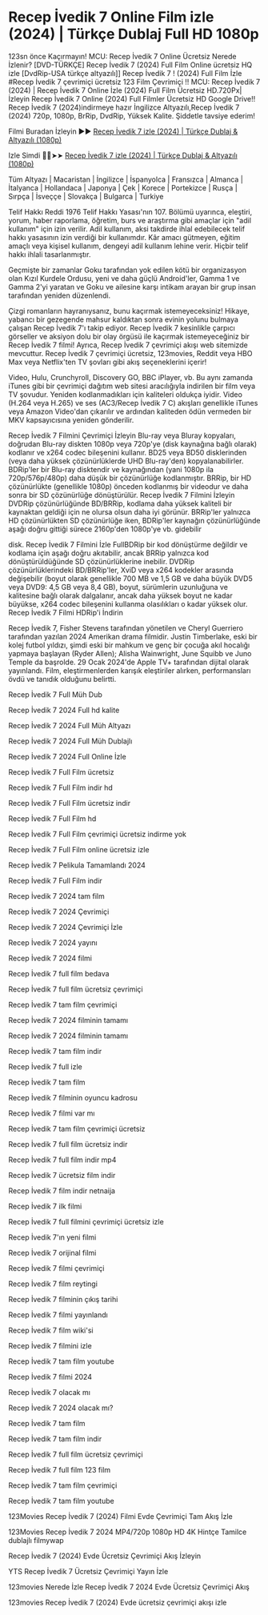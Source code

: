 # Recep İvedik 7 Online Film izle (2024) | Türkçe Dublaj Full HD 1080p

123sn önce Kaçırmayın! MCU: Recep İvedik 7 Online Ücretsiz Nerede İzlenir? [DVD-TÜRKÇE] Recep İvedik 7 (2024) Full Film Online ücretsiz HQ izle [DvdRip-USA türkçe altyazılı]] Recep İvedik 7 ! (2024) Full Film İzle #Recep İvedik 7 çevrimiçi ücretsiz 123 Film Çevrimiçi !! MCU: Recep İvedik 7 (2024) | Recep İvedik 7 Online İzle (2024) Full Film Ücretsiz HD.720Px|İzleyin Recep İvedik 7 Online (2024) Full Filmler Ücretsiz HD Google Drive!! Recep İvedik 7 (2024)indirmeye hazır İngilizce Altyazılı,Recep İvedik 7 (2024) 720p, 1080p, BrRip, DvdRip, Yüksek Kalite. Şiddetle tavsiye ederim!

Filmi Buradan İzleyin ▶▶ [Recep İvedik 7 izle (2024) | Türkçe Dublaj & Altyazılı (1080p)](https://4k.yeshq.biz/tr/movie/952062/)

Izle Simdi 🔴✅➤➤ [Recep İvedik 7 izle (2024) | Türkçe Dublaj & Altyazılı (1080p)](https://flix.dcine.pro/tr/movie/952062/)

Tüm Altyazı | Macaristan | İngilizce | İspanyolca | Fransızca | Almanca | İtalyanca | Hollandaca | Japonya | Çek | Korece | Portekizce | Rusça | Sırpça | İsveççe | Slovakça | Bulgarca | Turkiye

Telif Hakkı Reddi 1976 Telif Hakkı Yasası'nın 107. Bölümü uyarınca, eleştiri, yorum, haber raporlama, öğretim, burs ve araştırma gibi amaçlar için "adil kullanım" için izin verilir. Adil kullanım, aksi takdirde ihlal edebilecek telif hakkı yasasının izin verdiği bir kullanımdır. Kâr amacı gütmeyen, eğitim amaçlı veya kişisel kullanım, dengeyi adil kullanım lehine verir. Hiçbir telif hakkı ihlali tasarlanmıştır.

Geçmişte bir zamanlar Goku tarafından yok edilen kötü bir organizasyon olan Kızıl Kurdele Ordusu, yeni ve daha güçlü Android'ler, Gamma 1 ve Gamma 2'yi yaratan ve Goku ve ailesine karşı intikam arayan bir grup insan tarafından yeniden düzenlendi.

Çizgi romanların hayranıysanız, bunu kaçırmak istemeyeceksiniz! Hikaye, yabancı bir gezegende mahsur kaldıktan sonra evinin yolunu bulmaya çalışan Recep İvedik 7'ı takip ediyor. Recep İvedik 7 kesinlikle çarpıcı görseller ve aksiyon dolu bir olay örgüsü ile kaçırmak istemeyeceğiniz bir Recep İvedik 7 filmi! Ayrıca, Recep İvedik 7 çevrimiçi akışı web sitemizde mevcuttur. Recep İvedik 7 çevrimiçi ücretsiz, 123movies, Reddit veya HBO Max veya Netflix'ten TV şovları gibi akış seçeneklerini içerir!

Video, Hulu, Crunchyroll, Discovery GO, BBC iPlayer, vb. Bu aynı zamanda iTunes gibi bir çevrimiçi dağıtım web sitesi aracılığıyla indirilen bir film veya TV şovudur. Yeniden kodlanmadıkları için kaliteleri oldukça iyidir. Video (H.264 veya H.265) ve ses (AC3/Recep İvedik 7 C) akışları genellikle iTunes veya Amazon Video'dan çıkarılır ve ardından kaliteden ödün vermeden bir MKV kapsayıcısına yeniden gönderilir.

Recep İvedik 7 Filmini Çevrimiçi İzleyin Blu-ray veya Bluray kopyaları, doğrudan Blu-ray diskten 1080p veya 720p'ye (disk kaynağına bağlı olarak) kodlanır ve x264 codec bileşenini kullanır. BD25 veya BD50 disklerinden (veya daha yüksek çözünürlüklerde UHD Blu-ray'den) kopyalanabilirler. BDRip'ler bir Blu-ray disktendir ve kaynağından (yani 1080p ila 720p/576p/480p) daha düşük bir çözünürlüğe kodlanmıştır. BRRip, bir HD çözünürlükte (genellikle 1080p) önceden kodlanmış bir videodur ve daha sonra bir SD çözünürlüğe dönüştürülür. Recep İvedik 7 Filmini İzleyin DVDRip çözünürlüğünde BD/BRRip, kodlama daha yüksek kaliteli bir kaynaktan geldiği için ne olursa olsun daha iyi görünür. BRRip'ler yalnızca HD çözünürlükten SD çözünürlüğe iken, BDRip'ler kaynağın çözünürlüğünde aşağı doğru gittiği sürece 2160p'den 1080p'ye vb. gidebilir

disk. Recep İvedik 7 Filmini İzle FullBDRip bir kod dönüştürme değildir ve kodlama için aşağı doğru akıtabilir, ancak BRRip yalnızca kod dönüştürüldüğünde SD çözünürlüklerine inebilir. DVDRip çözünürlüklerindeki BD/BRRip'ler, XviD veya x264 kodekler arasında değişebilir (boyut olarak genellikle 700 MB ve 1,5 GB ve daha büyük DVD5 veya DVD9: 4,5 GB veya 8,4 GB), boyut, sürümlerin uzunluğuna ve kalitesine bağlı olarak dalgalanır, ancak daha yüksek boyut ne kadar büyükse, x264 codec bileşenini kullanma olasılıkları o kadar yüksek olur. Recep İvedik 7 Filmi HDRip'i İndirin

Recep İvedik 7, Fisher Stevens tarafından yönetilen ve Cheryl Guerriero tarafından yazılan 2024 Amerikan drama filmidir. Justin Timberlake, eski bir kolej futbol yıldızı, şimdi eski bir mahkum ve genç bir çocuğa akıl hocalığı yapmaya başlayan (Ryder Allen); Alisha Wainwright, June Squibb ve Juno Temple da başrolde. 29 Ocak 2024'de Apple TV+ tarafından dijital olarak yayınlandı. Film, eleştirmenlerden karışık eleştiriler alırken, performansları övdü ve tanıdık olduğunu belirtti.

Recep İvedik 7 Full Müh Dub

Recep İvedik 7 2024 Full hd kalite

Recep İvedik 7 2024 Full Müh Altyazı

Recep İvedik 7 2024 Full Müh Dublajlı

Recep İvedik 7 2024 Full Online İzle

Recep İvedik 7 Full Film ücretsiz

Recep İvedik 7 Full Film indir hd

Recep İvedik 7 Full Film ücretsiz indir

Recep İvedik 7 Full Film hd

Recep İvedik 7 Full Film çevrimiçi ücretsiz indirme yok

Recep İvedik 7 Full Film online ücretsiz izle

Recep İvedik 7 Pelikula Tamamlandı 2024

Recep İvedik 7 Full Film indir

Recep İvedik 7 2024 tam film

Recep İvedik 7 2024 Çevrimiçi

Recep İvedik 7 2024 Çevrimiçi İzle

Recep İvedik 7 2024 yayını

Recep İvedik 7 2024 filmi

Recep İvedik 7 full film bedava

Recep İvedik 7 full film ücretsiz çevrimiçi

Recep İvedik 7 tam film çevrimiçi

Recep İvedik 7 2024 filminin tamamı

Recep İvedik 7 2024 filminin tamamı

Recep İvedik 7 tam film indir

Recep İvedik 7 full izle

Recep İvedik 7 tam film

Recep İvedik 7 filminin oyuncu kadrosu

Recep İvedik 7 filmi var mı

Recep İvedik 7 tam film çevrimiçi ücretsiz

Recep İvedik 7 full film ücretsiz indir

Recep İvedik 7 full film indir mp4

Recep İvedik 7 ücretsiz film indir

Recep İvedik 7 film indir netnaija

Recep İvedik 7 ilk filmi

Recep İvedik 7 full filmini çevrimiçi ücretsiz izle

Recep İvedik 7'ın yeni filmi

Recep İvedik 7 orijinal filmi

Recep İvedik 7 filmi çevrimiçi

Recep İvedik 7 film reytingi

Recep İvedik 7 filminin çıkış tarihi

Recep İvedik 7 filmi yayınlandı

Recep İvedik 7 film wiki'si

Recep İvedik 7 filmini izle

Recep İvedik 7 tam film youtube

Recep İvedik 7 filmi 2024

Recep İvedik 7 olacak mı

Recep İvedik 7 2024 olacak mı?

Recep İvedik 7 tam film

Recep İvedik 7 tam film indir

Recep İvedik 7 full film ücretsiz çevrimiçi

Recep İvedik 7 full film 123 film

Recep İvedik 7 tam film çevrimiçi

Recep İvedik 7 tam film youtube

123Movies Recep İvedik 7 (2024) Filmi Evde Çevrimiçi Tam Akış İzle

123Movies Recep İvedik 7 2024 MP4/720p 1080p HD 4K Hintçe Tamilce dublajlı filmywap

Recep İvedik 7 (2024) Evde Ücretsiz Çevrimiçi Akış İzleyin

YTS Recep İvedik 7 Ücretsiz Çevrimiçi Yayın İzle

123movies Nerede İzle Recep İvedik 7 2024 Evde Ücretsiz Çevrimiçi Akış

123movies Recep İvedik 7 (2024) Evde ücretsiz çevrimiçi akışı izle
